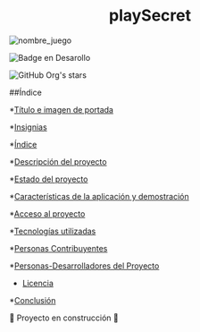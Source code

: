 
<h1 align="center"> playSecret </h1>

![nombre_juego](https://github.com/user-attachments/assets/1053edbb-d989-45a2-b525-0f20ff4521c2)

![Badge en Desarollo](https://img.shields.io/badge/STATUS-EN%20DESAROLLO-green)

![GitHub Org's stars](https://img.shields.io/github/stars/camilafernanda?style=social)


##Índice

*[Título e imagen de portada](#Título-e-imagen-de-portada)

*[Insignias](#insignias)

*[Índice](#índice)

*[Descripción del proyecto](#descripción-del-proyecto)

*[Estado del proyecto](#Estado-del-proyecto)

*[Características de la aplicación y demostración](#Características-de-la-aplicación-y-demostración)

*[Acceso al proyecto](#acceso-proyecto)

*[Tecnologías utilizadas](#tecnologías-utilizadas)

*[Personas Contribuyentes](#personas-contribuyentes)

*[Personas-Desarrolladores del Proyecto](#personas-desarrolladores)

* [Licencia](#licencia)

*[Conclusión](#conclusión)


:construction: Proyecto en construcción :construction:
